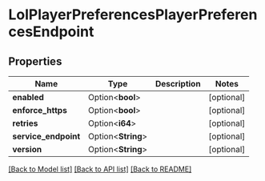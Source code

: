 # LolPlayerPreferencesPlayerPreferencesEndpoint

## Properties

Name | Type | Description | Notes
------------ | ------------- | ------------- | -------------
**enabled** | Option<**bool**> |  | [optional]
**enforce_https** | Option<**bool**> |  | [optional]
**retries** | Option<**i64**> |  | [optional]
**service_endpoint** | Option<**String**> |  | [optional]
**version** | Option<**String**> |  | [optional]

[[Back to Model list]](../README.md#documentation-for-models) [[Back to API list]](../README.md#documentation-for-api-endpoints) [[Back to README]](../README.md)


